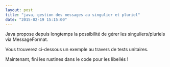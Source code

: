 ```yaml
---
layout: post
title: "java, gestion des messages au singulier et pluriel"
date: "2015-02-19 15:15:00"
---
```

Java propose depuis longtemps la possibilité de gérer les singuliers/pluriels via MessageFormat.

Vous trouverez ci-dessous un exemple au travers de tests unitaires.

Maintenant, fini les rustines dans le code pour les libellés !

<script src="http://pastebin.com/embed_js.php?i=BZK15Rd9"></script>

<div style="height: 0; overflow: hidden;">java, messageformat, singulier, pluriel
</div>
